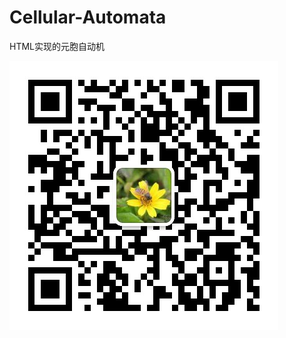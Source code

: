 # Cellular-Automata
HTML实现的元胞自动机

![image](https://github.com/lgl-fengwang/Material-library/raw/master/businessCard.jpg)
